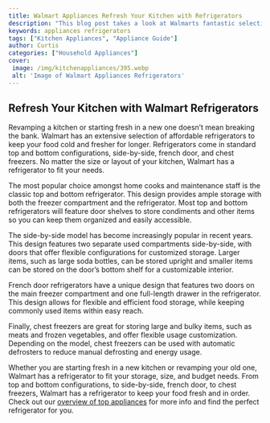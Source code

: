 ```yaml
---
title: Walmart Appliances Refresh Your Kitchen with Refrigerators
description: "This blog post takes a look at Walmarts fantastic selection of kitchen refrigerators Find out why you should consider upgrading your kitchen with a new refrigerator from Walmart"
keywords: appliances refrigerators
tags: ["Kitchen Appliances", "Appliance Guide"]
author: Curtis
categories: ["Household Appliances"]
cover: 
 image: /img/kitchenappliances/395.webp
 alt: 'Image of Walmart Appliances Refrigerators'
---
```

## Refresh Your Kitchen with Walmart Refrigerators

Revamping a kitchen or starting fresh in a new one doesn’t mean breaking the bank. Walmart has an extensive selection of affordable refrigerators to keep your food cold and fresher for longer. Refrigerators come in standard top and bottom configurations, side-by-side, french door, and chest freezers. No matter the size or layout of your kitchen, Walmart has a refrigerator to fit your needs.

The most popular choice amongst home cooks and maintenance staff is the classic top and bottom refrigerator. This design provides ample storage with both the freezer compartment and the refrigerator. Most top and bottom refrigerators will feature door shelves to store condiments and other items so you can keep them organized and easily accessible.

The side-by-side model has become increasingly popular in recent years. This design features two separate used compartments side-by-side, with doors that offer flexible configurations for customized storage. Larger items, such as large soda bottles, can be stored upright and smaller items can be stored on the door’s bottom shelf for a customizable interior.

French door refrigerators have a unique design that features two doors on the main freezer compartment and one full-length drawer in the refrigerator. This design allows for flexible and efficient food storage, while keeping commonly used items within easy reach.

Finally, chest freezers are great for storing large and bulky items, such as meats and frozen vegetables, and offer flexible usage customization. Depending on the model, chest freezers can be used with automatic defrosters to reduce manual defrosting and energy usage.

Whether you are starting fresh in a new kitchen or revamping your old one, Walmart has a refrigerator to fit your storage, size, and budget needs. From top and bottom configurations, to side-by-side, french door, to chest freezers, Walmart has a refrigerator to keep your food fresh and in order. Check out our [overview of top appliances](./pages/appliance-overview) for more info and find the perfect refrigerator for you.
